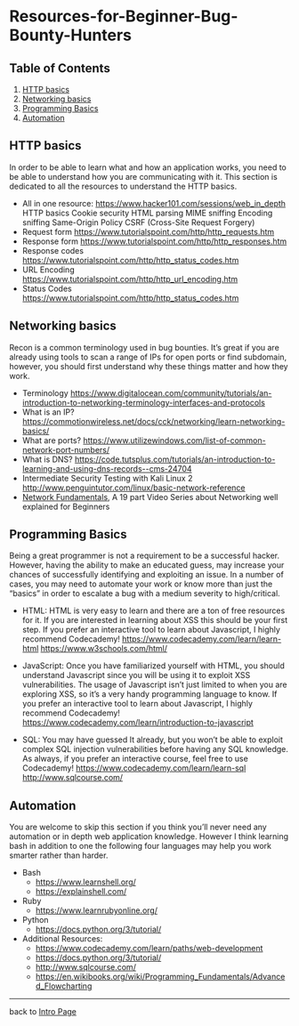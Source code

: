 # Resources-for-Beginner-Bug-Bounty-Hunters

## Table of Contents
1. [HTTP basics](#HTTP-basics)
2. [Networking basics](#Networking-basics)
3. [Programming Basics](#Programming-Basics)
4. [Automation](#Automation)

## HTTP basics
In order to be able to learn what and how an application works, you need to be able to understand how you are communicating with it. This section is dedicated to all the resources to understand the HTTP basics.
- All in one resource: https://www.hacker101.com/sessions/web_in_depth 
	HTTP basics 
            Cookie security 
            HTML parsing 
            MIME sniffing 
            Encoding sniffing 
            Same-Origin Policy 
            CSRF (Cross-Site Request Forgery)
- Request form
https://www.tutorialspoint.com/http/http_requests.htm 
- Response form 
https://www.tutorialspoint.com/http/http_responses.htm 
- Response codes 
https://www.tutorialspoint.com/http/http_status_codes.htm 
- URL Encoding
https://www.tutorialspoint.com/http/http_url_encoding.htm 
- Status Codes
https://www.tutorialspoint.com/http/http_status_codes.htm 


## Networking basics
Recon is a common terminology used in bug bounties. It’s great if you are already using tools to scan a range of IPs for open ports or find subdomain, however, you should first understand why these things matter and how they work.
- Terminology
https://www.digitalocean.com/community/tutorials/an-introduction-to-networking-terminology-interfaces-and-protocols 
- What is an IP?
https://commotionwireless.net/docs/cck/networking/learn-networking-basics/ 
- What are ports?
https://www.utilizewindows.com/list-of-common-network-port-numbers/
- What is DNS?
https://code.tutsplus.com/tutorials/an-introduction-to-learning-and-using-dns-records--cms-24704
- Intermediate Security Testing with Kali Linux 2
http://www.penguintutor.com/linux/basic-network-reference
- [Network Fundamentals](https://www.youtube.com/playlist?list=PLDQaRcbiSnqF5U8ffMgZzS7fq1rHUI3Q8), A 19 part Video Series about Networking well explained for Beginners


## Programming Basics
Being a great programmer is not a requirement to be a successful hacker. However, having the ability to make an educated guess, may increase your chances of successfully identifying and exploiting an issue. In a number of cases, you may need to automate your work or know more than just the “basics” in order to escalate a bug with a medium severity to high/critical. 

- HTML: HTML is very easy to learn and there are a ton of free resources for it. If you are interested in learning about XSS this should be your first step.
If you prefer an interactive tool to learn about Javascript, I highly recommend Codecademy!
https://www.codecademy.com/learn/learn-html
https://www.w3schools.com/html/

- JavaScript: Once you have familiarized yourself with HTML, you should understand Javascript since you will be using it to exploit XSS vulnerabilities. The usage of Javascript isn’t just limited to when you are exploring XSS, so it’s a very handy programming language to know.
If you prefer an interactive tool to learn about Javascript, I highly recommend Codecademy! https://www.codecademy.com/learn/introduction-to-javascript 

- SQL: You may have guessed It already, but you won’t be able to exploit complex SQL injection vulnerabilities before having any SQL knowledge. 
As always, if you prefer an interactive course, feel free to use Codecademy! 
https://www.codecademy.com/learn/learn-sql
http://www.sqlcourse.com/ 

## Automation 
You are welcome to skip this section if you think you’ll never need any automation or in depth web application knowledge. However I think learning bash in addition to one the following four languages may help you work smarter rather than harder.
- Bash
   - https://www.learnshell.org/ 
   - https://explainshell.com/
- Ruby
   - https://www.learnrubyonline.org/
- Python
   - https://docs.python.org/3/tutorial/
- Additional Resources:
   - https://www.codecademy.com/learn/paths/web-development
   - https://docs.python.org/3/tutorial/
   - http://www.sqlcourse.com/
   - https://en.wikibooks.org/wiki/Programming_Fundamentals/Advanced_Flowcharting


---
back to [Intro Page](/README.md)